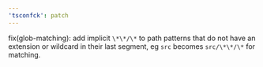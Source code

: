 ```yaml
---
'tsconfck': patch
---
```


fix(glob-matching): add implicit `\*\*/\*` to path patterns that do not have an extension or wildcard in their last segment, eg `src` becomes `src/\*\*/\*` for matching.
